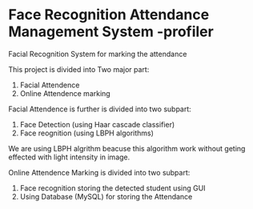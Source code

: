 # Face Recognition Attendance Management System -profiler
Facial Recognition System for marking the attendance

This project is divided into Two major part:
1. Facial Attendence
2. Online Attendence marking

Facial Attendence is further is divided into two subpart:
1. Face Detection (using Haar cascade classifier)
2. Face reognition (using LBPH algorithms)

We are using LBPH algrithm beacuse this algorithm work without geting effected with light intensity in image.

Online Attendence Marking is divided into two subpart:
1. Face recognition storing the detected student using GUI
2. Using Database (MySQL) for storing the Attendance
